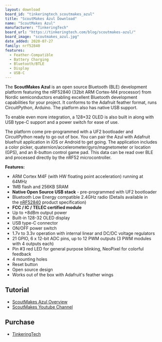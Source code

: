 ```yaml
---
layout: download
board_id: "tinkeringtech_scoutmakes_azul"
title: "ScoutMakes Azul Download"
name: "ScoutMakes Azul"
manufacturer: "TinkeringTech"
board_url: "https://tinkeringtech.com/blog/scoutmakes-azul/"
board_image: "scoutmakes_azul.jpg"
date_added: 2020-07-27
family: nrf52840
features:
  - Feather-Compatible
  - Battery Charging
  - Bluetooth/BTLE
  - Display
  - USB-C
---
```


The **ScoutMakes Azul** is an open source Bluetooth (BLE) development platform featuring the nRF52840 (32bit ARM Cortex-M4 processor) from Nordic semiconductors enabling excellent Bluetooth development capabilities for your project. It conforms to the Adafruit feather format, runs CircuitPython, Arduino. The platform also has native USB support.

To enable even more integration, a 128×32 OLED is also built in along with USB type-C support and a power switch for ease of use.

The platform come pre-programmed with a UF2 bootloader and CircuitPython ready to go out of box. You can pair the Azul with Adafruit bluefruit application in iOS or Android to get going. The application includes a color picker, quaternion/accelerometer/gyro/magnetometer or location (GPS), and an 8-button control game pad. This data can be read over BLE and processed directly by the nRF52 microcontroller.

**Features:**

*   ARM Cortex M4F (with HW floating point acceleration) running at 64MHz
*   1MB flash and 256KB SRAM
*   **Native Open Source USB stack** - pre-programmed with UF2 bootloader
*   Bluetooth Low Energy compatible 2.4GHz radio (Details available in the [nRF52840](https://www.nordicsemi.com/Products/Low-power-short-range-wireless/nRF52840) product specification)
*   **FCC / IC / TELEC certified module**
*   Up to +8dBm output power
*   Built-in 128-32 OLED display
*   USB type-C connector
*   ON/OFF power switch
*   1.7v to 3.3v operation with internal linear and DC/DC voltage regulators
*   21 GPIO, 6 x 12-bit ADC pins, up to 12 PWM outputs (3 PWM modules with 4 outputs each)
*   Pin #3 red LED for general purpose blinking, NeoPixel for colorful feedback
*   4 mounting holes
*   Reset button
*   Open source design
*   Works out of the box with Adafruit's feather wings
## Tutorial

- [ScoutMakes Azul Overview](https://tinkeringtech.com/blog/scoutmakes-azul/)
- [ScoutMakes Youtube Channel](https://www.youtube.com/channel/UCYcssarGk-M_4w-jmb3To0Q/featured/)

## Purchase
* [TinkeringTech](https://tinkeringtech.com/blog/scoutmakes-azul/)
